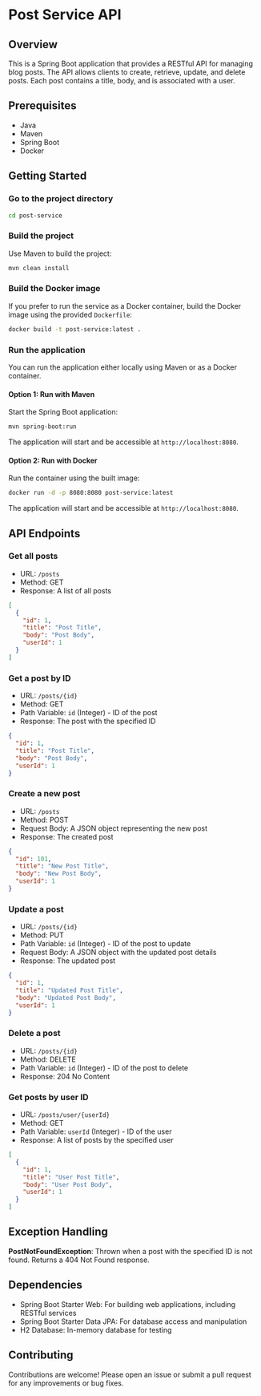 # Post Service API

## Overview

This is a Spring Boot application that provides a RESTful API for managing blog posts. The API allows clients to create, retrieve, update, and delete posts. Each post contains a title, body, and is associated with a user.

## Prerequisites

- Java
- Maven
- Spring Boot
- Docker

## Getting Started

### Go to the project directory

```bash
cd post-service
```

### Build the project

Use Maven to build the project:

```bash
mvn clean install
```

### Build the Docker image

If you prefer to run the service as a Docker container, build the Docker image using the provided `Dockerfile`:

```bash
docker build -t post-service:latest .
```

### Run the application

You can run the application either locally using Maven or as a Docker container.

#### Option 1: Run with Maven

Start the Spring Boot application:

```bash
mvn spring-boot:run
```

The application will start and be accessible at `http://localhost:8080`.

#### Option 2: Run with Docker

Run the container using the built image:

```bash
docker run -d -p 8080:8080 post-service:latest
```

The application will start and be accessible at `http://localhost:8080`.

## API Endpoints

### Get all posts

- URL: `/posts`
- Method: GET
- Response: A list of all posts

```json
[
  {
    "id": 1,
    "title": "Post Title",
    "body": "Post Body",
    "userId": 1
  }
]
```

### Get a post by ID

- URL: `/posts/{id}`
- Method: GET
- Path Variable: `id` (Integer) - ID of the post
- Response: The post with the specified ID

```json
{
  "id": 1,
  "title": "Post Title",
  "body": "Post Body",
  "userId": 1
}
```

### Create a new post

- URL: `/posts`
- Method: POST
- Request Body: A JSON object representing the new post
- Response: The created post

```json
{
  "id": 101,
  "title": "New Post Title",
  "body": "New Post Body",
  "userId": 1
}
```

### Update a post

- URL: `/posts/{id}`
- Method: PUT
- Path Variable: `id` (Integer) - ID of the post to update
- Request Body: A JSON object with the updated post details
- Response: The updated post

```json
{
  "id": 1,
  "title": "Updated Post Title",
  "body": "Updated Post Body",
  "userId": 1
}
```

### Delete a post

- URL: `/posts/{id}`
- Method: DELETE
- Path Variable: `id` (Integer) - ID of the post to delete
- Response: 204 No Content

### Get posts by user ID

- URL: `/posts/user/{userId}`
- Method: GET
- Path Variable: `userId` (Integer) - ID of the user
- Response: A list of posts by the specified user

```json
[
  {
    "id": 1,
    "title": "User Post Title",
    "body": "User Post Body",
    "userId": 1
  }
]
```

## Exception Handling

**PostNotFoundException**: Thrown when a post with the specified ID is not found. Returns a 404 Not Found response.

## Dependencies

- Spring Boot Starter Web: For building web applications, including RESTful services
- Spring Boot Starter Data JPA: For database access and manipulation
- H2 Database: In-memory database for testing

## Contributing

Contributions are welcome! Please open an issue or submit a pull request for any improvements or bug fixes.
